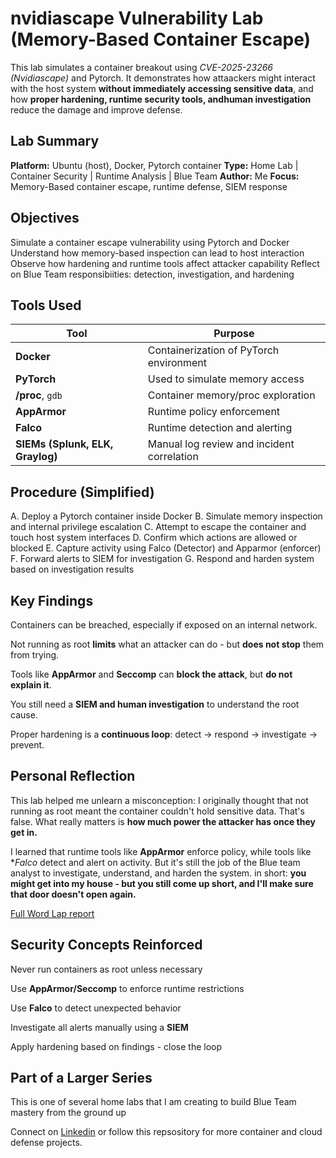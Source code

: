 # nvidiascape Vulnerability Lab (Memory-Based Container Escape) 

This lab simulates a container breakout using *CVE-2025-23266 (Nvidiascape)* and Pytorch.  It demonstrates how attaackers might interact with the host system **without immediately accessing sensitive data**, and how **proper hardening, runtime security tools, andhuman investigation** reduce the damage and improve defense.   

## Lab Summary 

**Platform:** Ubuntu (host), Docker, Pytorch container 
**Type:** Home Lab | Container Security | Runtime Analysis | Blue Team 
**Author:** Me 
**Focus:** Memory-Based container escape, runtime defense, SIEM response 

## Objectives

Simulate a container escape vulnerability using Pytorch and Docker 
Understand how memory-based inspection can lead to host interaction 
Observe how hardening and runtime tools affect attacker capability 
Reflect on Blue Team responsibiities: detection, investigation, and hardening 

## Tools Used 
| Tool           | Purpose                                |
|----------------|----------------------------------------|
| **Docker**     | Containerization of PyTorch environment |
| **PyTorch**    | Used to simulate memory access          |
| **/proc**, `gdb` | Container memory/proc exploration     |
| **AppArmor**   | Runtime policy enforcement              |
| **Falco**      | Runtime detection and alerting          |
| **SIEMs (Splunk, ELK, Graylog)** | Manual log review and incident correlation |

## Procedure (Simplified) 

A. Deploy a Pytorch container inside Docker 
B. Simulate memory inspection and internal privilege escalation 
C. Attempt to escape the container and touch host system interfaces 
D. Confirm which actions are allowed or blocked 
E. Capture activity using Falco (Detector) and Apparmor (enforcer) 
F. Forward alerts to SIEM for investigation 
G. Respond and harden system based on investigation results 

## Key Findings

Containers can be breached, especially if exposed on an internal network.

Not running as root **limits** what an attacker can do - but **does not stop** them from trying.

Tools like **AppArmor** and **Seccomp** can **block the attack**, but **do not explain it**.

You still need a **SIEM and human investigation** to understand the root cause.

Proper hardening is a **continuous loop**: detect → respond → investigate → prevent.

## Personal Reflection 

This lab helped me unlearn a misconception: I originally thought that not running as root meant the container couldn't hold sensitive data.  That's false.  What really matters is **how much power the attacker has once they get in.**

I learned that runtime tools like **AppArmor** enforce policy, while tools like **Falco* detect and alert on activity. But it's still the job of the Blue team analyst to investigate, understand, and harden the system. 
in short: **you might get into my house - but you still come up short, and I'll make sure that door doesn't open again.**

 [Full Word Lap report](Nvidiascape_Lab_Report.docx)

 ## Security Concepts Reinforced 

 Never run containers as root unless necessary 

 Use **AppArmor/Seccomp** to enforce runtime restrictions 

 Use **Falco** to detect unexpected behavior 

 Investigate all alerts manually using a **SIEM**

 Apply hardening based on findings - close the loop 

 ## Part of a Larger Series 

 This is one of several home labs that I am creating to build Blue Team mastery from the ground up 
 
Connect on [Linkedin](https://www.linkedin.com/in/robert-b-6221182a1/) or follow this repsository for more container and cloud defense projects.  

